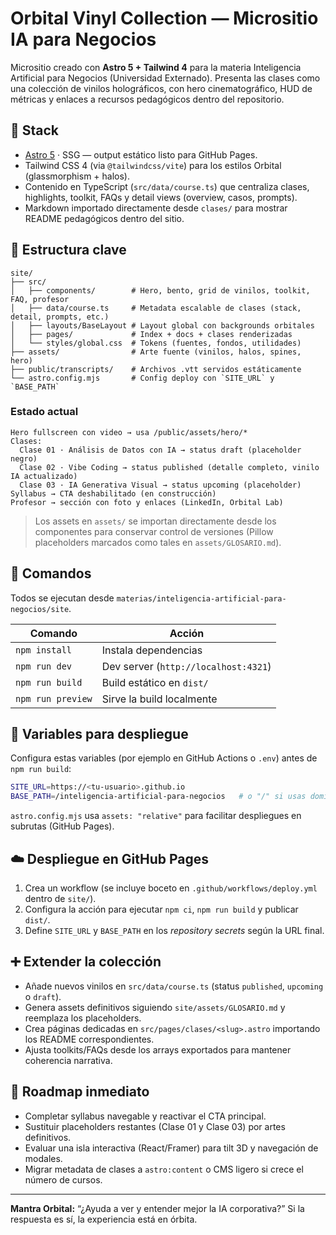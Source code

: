 # Orbital Vinyl Collection — Micrositio IA para Negocios

Micrositio creado con **Astro 5 + Tailwind 4** para la materia Inteligencia Artificial para Negocios (Universidad Externado). Presenta las clases como una colección de vinilos holográficos, con hero cinematográfico, HUD de métricas y enlaces a recursos pedagógicos dentro del repositorio.

## 🚀 Stack

- [Astro 5](https://astro.build/) · SSG — output estático listo para GitHub Pages.
- Tailwind CSS 4 (via `@tailwindcss/vite`) para los estilos Orbital (glassmorphism + halos).
- Contenido en TypeScript (`src/data/course.ts`) que centraliza clases, highlights, toolkit, FAQs y detail views (overview, casos, prompts).
- Markdown importado directamente desde `clases/` para mostrar README pedagógicos dentro del sitio.

## 📁 Estructura clave

```text
site/
├── src/
│   ├── components/        # Hero, bento, grid de vinilos, toolkit, FAQ, profesor
│   ├── data/course.ts     # Metadata escalable de clases (stack, detail, prompts, etc.)
│   ├── layouts/BaseLayout # Layout global con backgrounds orbitales
│   ├── pages/             # Index + docs + clases renderizadas
│   └── styles/global.css  # Tokens (fuentes, fondos, utilidades)
├── assets/                # Arte fuente (vinilos, halos, spines, hero)
├── public/transcripts/    # Archivos .vtt servidos estáticamente
└── astro.config.mjs       # Config deploy con `SITE_URL` y `BASE_PATH`
```

### Estado actual

```
Hero fullscreen con video → usa /public/assets/hero/*
Clases:
  Clase 01 · Análisis de Datos con IA → status draft (placeholder negro)
  Clase 02 · Vibe Coding → status published (detalle completo, vinilo IA actualizado)
  Clase 03 · IA Generativa Visual → status upcoming (placeholder)
Syllabus → CTA deshabilitado (en construcción)
Profesor → sección con foto y enlaces (LinkedIn, Orbital Lab)
```

> Los assets en `assets/` se importan directamente desde los componentes para conservar control de versiones (Pillow placeholders marcados como tales en `assets/GLOSARIO.md`).

## 🧞 Comandos

Todos se ejecutan desde `materias/inteligencia-artificial-para-negocios/site`.

| Comando         | Acción                                         |
|-----------------|------------------------------------------------|
| `npm install`   | Instala dependencias                           |
| `npm run dev`   | Dev server (`http://localhost:4321`)           |
| `npm run build` | Build estático en `dist/`                      |
| `npm run preview` | Sirve la build localmente                    |

## 🔌 Variables para despliegue

Configura estas variables (por ejemplo en GitHub Actions o `.env`) antes de `npm run build`:

```bash
SITE_URL=https://<tu-usuario>.github.io
BASE_PATH=/inteligencia-artificial-para-negocios   # o "/" si usas dominio propio
```

`astro.config.mjs` usa `assets: "relative"` para facilitar despliegues en subrutas (GitHub Pages).

## ☁️ Despliegue en GitHub Pages

1. Crea un workflow (se incluye boceto en `.github/workflows/deploy.yml` dentro de `site/`).
2. Configura la acción para ejecutar `npm ci`, `npm run build` y publicar `dist/`.
3. Define `SITE_URL` y `BASE_PATH` en los *repository secrets* según la URL final.

## ➕ Extender la colección

- Añade nuevos vinilos en `src/data/course.ts` (status `published`, `upcoming` o `draft`).
- Genera assets definitivos siguiendo `site/assets/GLOSARIO.md` y reemplaza los placeholders.
- Crea páginas dedicadas en `src/pages/clases/<slug>.astro` importando los README correspondientes.
- Ajusta toolkits/FAQs desde los arrays exportados para mantener coherencia narrativa.

## 🧭 Roadmap inmediato

- Completar syllabus navegable y reactivar el CTA principal.
- Sustituir placeholders restantes (Clase 01 y Clase 03) por artes definitivos.
- Evaluar una isla interactiva (React/Framer) para tilt 3D y navegación de modales.
- Migrar metadata de clases a `astro:content` o CMS ligero si crece el número de cursos.

---

**Mantra Orbital:** “¿Ayuda a ver y entender mejor la IA corporativa?” Si la respuesta es sí, la experiencia está en órbita.
